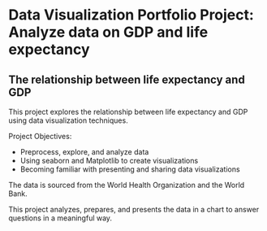 # Data Visualization Portfolio Project: Analyze data on GDP and life expectancy 

## The relationship between life expectancy and GDP

This project explores the relationship between life expectancy and GDP using data visualization techniques.

Project Objectives:
* Preprocess, explore, and analyze data
* Using seaborn and Matplotlib to create visualizations
* Becoming familiar with presenting and sharing data visualizations

The data is sourced from the World Health Organization and the World Bank. 

This project analyzes, prepares, and presents the data in a chart to answer questions in a meaningful way.